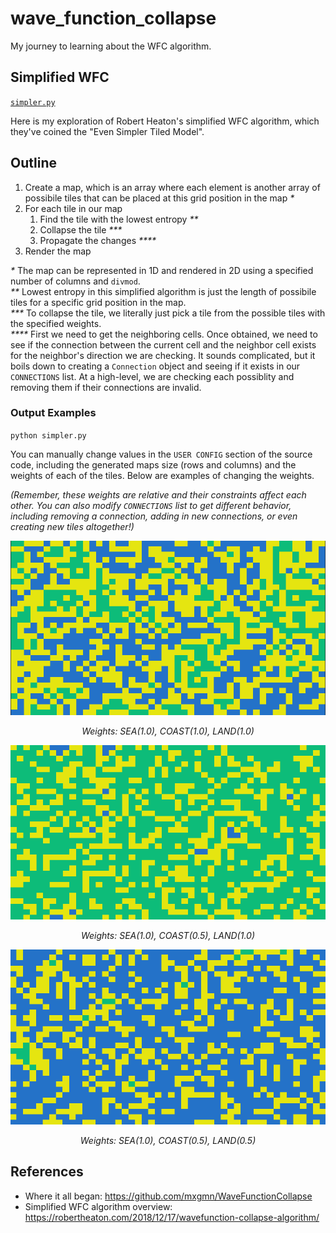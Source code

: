 # wave_function_collapse
My journey to learning about the WFC algorithm.


## Simplified WFC
[`simpler.py`](src/wave_function_collapse/simpler.py)

Here is my exploration of Robert Heaton's simplified WFC algorithm, which they've coined the "Even Simpler Tiled Model".

## Outline
1. Create a map, which is an array where each element is another array of possibile tiles that can be placed at this grid position in the map _*_
1. For each tile in our map
    1. Find the tile with the lowest entropy _**_
    1. Collapse the tile _***_
    1. Propagate the changes _****_
1. Render the map

_*_ The map can be represented in 1D and rendered in 2D using a specified number of columns and `divmod`.<br/>
_**_ Lowest entropy in this simplified algorithm is just the length of possibile tiles for a specific grid position in the map.<br/>
_***_ To collapse the tile, we literally just pick a tile from the possible tiles with the specified weights.<br/>
_****_ First we need to get the neighboring cells. Once obtained, we need to see if the connection between the current cell and the neighbor cell exists for the neighbor's direction we are checking. It sounds complicated, but it boils down to creating a `Connection` object and seeing if it exists in our `CONNECTIONS` list. At a high-level, we are checking each possiblity and removing them if their connections are invalid.

### Output Examples
`python simpler.py`

You can manually change values in the `USER CONFIG` section of the source code, including the generated maps size (rows and columns) and the weights of each of the tiles. Below are examples of changing the weights.

_(Remember, these weights are relative and their constraints affect each other. You can also modify `CONNECTIONS` list to get different behavior, including removing a connection, adding in new connections, or even creating new tiles altogether!)_

![](docs/simpler_1_1_1.png)
<center><i>Weights: SEA(1.0), COAST(1.0), LAND(1.0)</i></center>

![](docs/simpler_1_05_1.png)
<center><i>Weights: SEA(1.0), COAST(0.5), LAND(1.0)</i></center>

![](docs/simpler_1_05_05.png)
<center><i>Weights: SEA(1.0), COAST(0.5), LAND(0.5)</i></center>


## References
- Where it all began: https://github.com/mxgmn/WaveFunctionCollapse
- Simplified WFC algorithm overview: https://robertheaton.com/2018/12/17/wavefunction-collapse-algorithm/